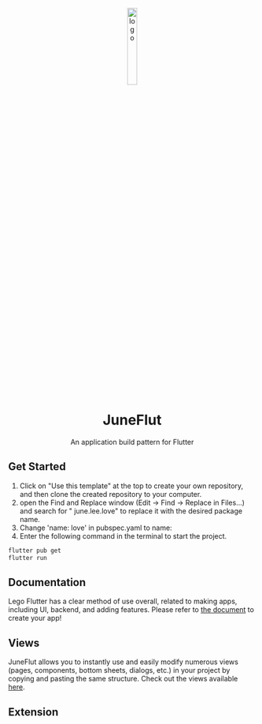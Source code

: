 <p align="center">
  <img src="https://github.com/melodysdreamj/JuneFlut/assets/21379657/15a3ea80-d0a6-40f5-9b07-e5ae0dc2cf87" alt="logo" width="20%" />
</p>
<h1 align="center">
  JuneFlut
</h1>
<p align="center">
  An application build pattern for Flutter<br>

</p>

## Get Started

1. Click on "Use this template" at the top to create your own repository, and then clone the created
   repository to your computer.
2. open the Find and Replace window (Edit -> Find -> Replace in Files...) and search for "
   june.lee.love" to replace it with the desired package name.
3. Change 'name: love' in pubspec.yaml to name:
4. Enter the following command in the terminal to start the project.

```bash
flutter pub get
flutter run
```

## Documentation

Lego Flutter has a clear method of use overall, related to making apps, including UI, backend, and
adding features. Please refer
to [the document](https://flutter.junes-architecture.lol/getting-started) to create your app!

## Views
JuneFlut allows you to instantly use and easily modify numerous views (pages, components, bottom sheets, dialogs, etc.) in your project by copying and pasting the same structure.
Check out the views available [here](https://juneflut-views.junestory.com/).

## Extension



